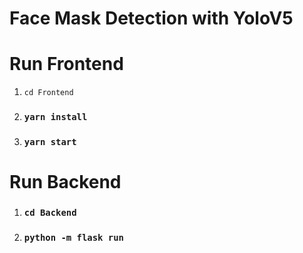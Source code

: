 # Face Mask Detection with YoloV5

# Run Frontend
1.  `cd Frontend`
2. ### `yarn install`
3. ### `yarn start`

# Run Backend
1. ### `cd Backend`
2. ### `python -m flask run`

